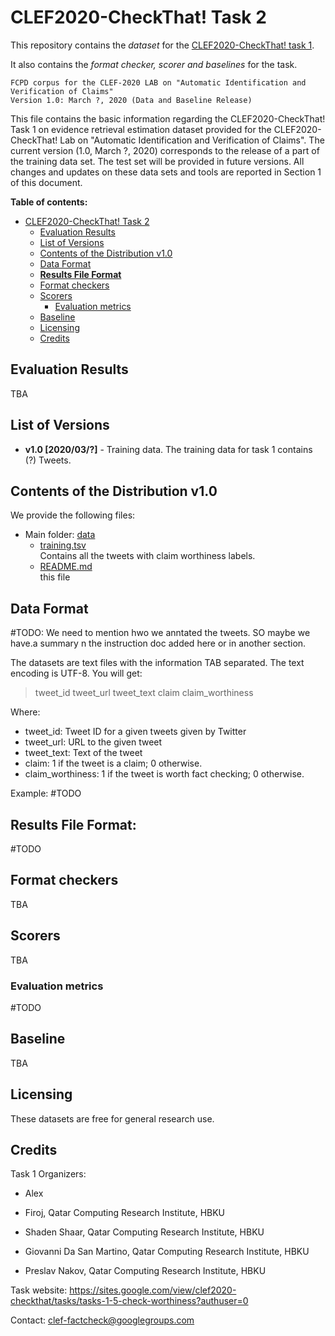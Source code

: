 # CLEF2020-CheckThat! Task 2

This repository contains the _dataset_ for the [CLEF2020-CheckThat! task 1](https://sites.google.com/view/clef2020-checkthat/tasks/tasks-1-5-check-worthiness?authuser=0).

It also contains the _format checker, scorer and baselines_ for the task.

````
FCPD corpus for the CLEF-2020 LAB on "Automatic Identification and Verification of Claims"
Version 1.0: March ?, 2020 (Data and Baseline Release)
````

This file contains the basic information regarding the CLEF2020-CheckThat! Task 1
on evidence retrieval estimation dataset provided for the CLEF2020-CheckThat! Lab
on "Automatic Identification and Verification of Claims".
The current version (1.0, March ?, 2020) corresponds to the release of a
part of the training data set.
The test set will be provided in future versions.
All changes and updates on these data sets and tools are reported in Section 1 of this document.

__Table of contents:__

- [CLEF2020-CheckThat! Task 2](#clef2020-checkthat-task-2)
  - [Evaluation Results](#evaluation-results)
  - [List of Versions](#list-of-versions)
  - [Contents of the Distribution v1.0](#contents-of-the-distribution-v10)
  - [Data Format](#data-format)
  - [__Results File Format__](#results-file-format)
  - [Format checkers](#format-checkers)
  - [Scorers](#scorers)
    - [Evaluation metrics](#evaluation-metrics)
  - [Baseline](#baseline)
  - [Licensing](#licensing)
  - [Credits](#credits)

## Evaluation Results

TBA

## List of Versions

* __v1.0 [2020/03/?]__ - Training data. The training data for task 1 contains (?) Tweets.

## Contents of the Distribution v1.0

We provide the following files:

* Main folder: [data](data)
  * [training.tsv](data/training.tsv) <br/>
  Contains all the tweets with claim worthiness labels.
  * [README.md](README.md) <br/>
    this file


## Data Format

#TODO: We need to mention hwo we anntated the tweets. SO maybe we have.a summary n the instruction doc added here or in another section.

The datasets are text files with the information TAB separated. The text encoding is UTF-8. You will get:

> tweet_id <TAB> tweet_url <TAB> tweet_text <TAB> claim <TAB> claim_worthiness

Where: <br>
* tweet_id: Tweet ID for a given tweets given by Twitter <br/>
* tweet_url: URL to the given tweet <br/>
* tweet_text: Text of the tweet <br/>
* claim: 1 if the tweet is a claim; 0 otherwise. <br/>
* claim_worthiness: 1 if the tweet is worth fact checking; 0 otherwise. <br/>

Example:
#TODO

## __Results File Format__:

#TODO

## Format checkers

TBA

## Scorers

TBA

### Evaluation metrics

#TODO

## Baseline

TBA

## Licensing

  These datasets are free for general research use.

## Credits

Task 1 Organizers:

* Alex <br/>

* Firoj, Qatar Computing Research Institute, HBKU <br/>

* Shaden Shaar, Qatar Computing Research Institute, HBKU <br/>

* Giovanni Da San Martino, Qatar Computing Research Institute, HBKU <br/>

* Preslav Nakov, Qatar Computing Research Institute, HBKU <br/>

Task website: https://sites.google.com/view/clef2020-checkthat/tasks/tasks-1-5-check-worthiness?authuser=0

Contact:   clef-factcheck@googlegroups.com

